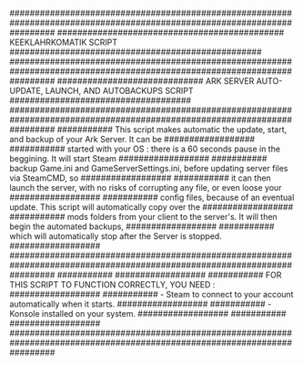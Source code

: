 #########################################################################################################################
#############################################  KEEKLAHRKOMATIK SCRIPT  ##################################################
#########################################################################################################################
############################# ARK SERVER AUTO-UPDATE, LAUNCH, AND AUTOBACKUPS SCRIPT ####################################
#########################################################################################################################
###########  This script makes automatic the update, start, and backup of your Ark Server. It can be   ##################
###########  started with your OS : there is a 60 seconds pause in the beggining. It will start Steam  ##################
########### backup Game.ini and GameServerSettings.ini, before updating server files via SteamCMD, so  ################## 
###########  it can then launch the server, with no risks of corrupting any file, or even loose your   ################## 
########### config files, because of an eventual update. This script will automatically copy over the  ##################
###########  mods folders from your client to the server's. It will then begin the automated backups,  ##################
###########                which will automatically stop after the Server is stopped.                  ##################
#########################################################################################################################
###########                                                                                            ##################
###########        FOR THIS SCRIPT TO FUNCTION CORRECTLY, YOU NEED :                                   ##################
###########                - Steam to connect to your account automatically when it starts.            ##################
###########                - Konsole installed on your system.                                         ##################
###########                                                                                            ##################
#########################################################################################################################
